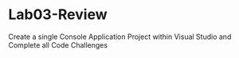 # Lab03-Review
Create a single Console Application Project within Visual Studio and Complete all Code Challenges
